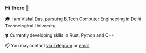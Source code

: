 ### Hi there 👋

🎓 I am Vishal Das, pursuing B.Tech Computer Engineering in Delhi Technological University

🍀 Currently developing skills in Rust, Python and C++

📫 You may contact [via Telegram](http://t.me/dvishal485) or [email](mailto:dvishal485@gmail.com)
